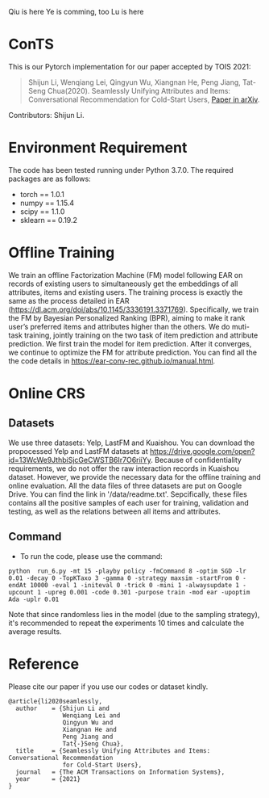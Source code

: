 Qiu is here
Ye is comming, too
Lu is here
# ConTS 
This is our Pytorch implementation for our paper accepted by TOIS 2021:
>Shijun Li, Wenqiang Lei, Qingyun Wu, Xiangnan He, Peng Jiang, Tat-Seng Chua(2020). Seamlessly Unifying Attributes and Items: Conversational
Recommendation for Cold-Start Users, [Paper in arXiv](https://arxiv.org/abs/2005.12979).

Contributors: Shijun Li.

# Environment Requirement
The code has been tested running under Python 3.7.0. The required packages are as follows:
* torch == 1.0.1
* numpy == 1.15.4
* scipy == 1.1.0
* sklearn == 0.19.2

# Offline Training 
We train an offline Factorization Machine (FM) model following EAR on records of existing users to simultaneously get the embeddings of all attributes, items and existing users. The training process is exactly the same as the process detailed in EAR (https://dl.acm.org/doi/abs/10.1145/3336191.3371769). Specifically, we train the FM by Bayesian Personalized Ranking (BPR), aiming to make it rank user’s preferred items and attributes higher than the others. We do muti-task training, jointly training on the two task of item prediction and attribute prediction. We first train the model for item prediction. After it converges, we continue to optimize the FM for attribute prediction. You can find all the  the code details in https://ear-conv-rec.github.io/manual.html.

# Online CRS
## Datasets
We use three datasets: Yelp, LastFM and Kuaishou. You can download the propocessed Yelp and LastFM datasets at https://drive.google.com/open?id=13WcWe9JthbiSjcGeCWSTB6Ir7O6riiYy. 
Because of confidentiality requirements, we do not offer the raw interaction records in Kuaishou dataset. However, we provide the necessary data for the offline training and online evaluation. All the data files of three datasets are put on Google Drive. You can find the link in '/data/readme.txt'. Sepcifically, these files contains all the positive samples of each user for training, validation and testing,  as well as the relations between all items and attributes. 

## Command
* To run the code, please use the command:
```
python  run_6.py -mt 15 -playby policy -fmCommand 8 -optim SGD -lr 0.01 -decay 0 -TopKTaxo 3 -gamma 0 -strategy maxsim -startFrom 0 -endAt 10000 -eval 1 -initeval 0 -trick 0 -mini 1 -alwaysupdate 1 -upcount 1 -upreg 0.001 -code 0.301 -purpose train -mod ear -upoptim Ada -uplr 0.01
```
Note that since randomless lies in the model (due to the sampling strategy), it's recommended to repeat the experiments 10 times and calculate the average results.

# Reference

Please cite our paper if you use our codes or dataset kindly.
```
@article{li2020seamlessly,
  author    = {Shijun Li and
               Wenqiang Lei and
               Qingyun Wu and
               Xiangnan He and
               Peng Jiang and
               Tat{-}Seng Chua},
  title     = {Seamlessly Unifying Attributes and Items: Conversational Recommendation
               for Cold-Start Users},
  journal   = {The ACM Transactions on Information Systems},
  year      = {2021}
}
```











